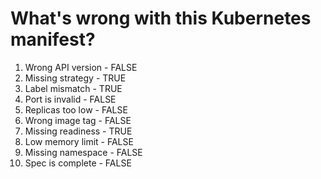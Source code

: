 # What's wrong with this Kubernetes manifest?

1. Wrong API version - FALSE
2. Missing strategy - TRUE
3. Label mismatch - TRUE
4. Port is invalid - FALSE
5. Replicas too low - FALSE
6. Wrong image tag - FALSE
7. Missing readiness - TRUE
8. Low memory limit - FALSE
9. Missing namespace - FALSE
10. Spec is complete - FALSE